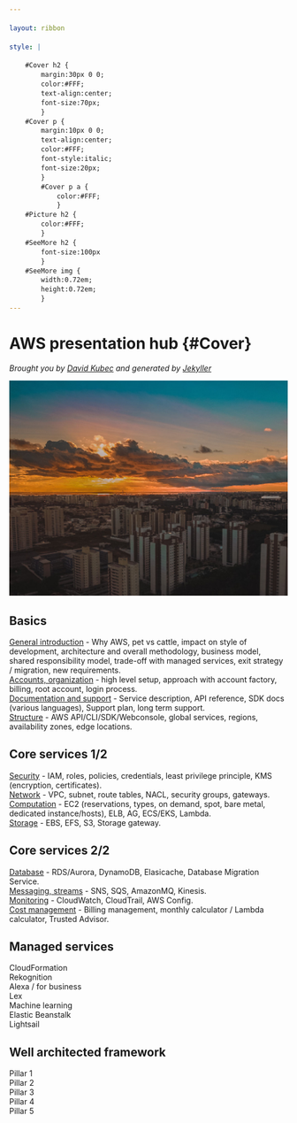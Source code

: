 ```yaml
---

layout: ribbon

style: |

    #Cover h2 {
        margin:30px 0 0;
        color:#FFF;
        text-align:center;
        font-size:70px;
        }
    #Cover p {
        margin:10px 0 0;
        text-align:center;
        color:#FFF;
        font-style:italic;
        font-size:20px;
        }
        #Cover p a {
            color:#FFF;
            }
    #Picture h2 {
        color:#FFF;
        }
    #SeeMore h2 {
        font-size:100px
        }
    #SeeMore img {
        width:0.72em;
        height:0.72em;
        }
---
```


# AWS presentation hub {#Cover}

*Brought you by [David Kubec](https://www.vsechnovcloudu.cz) and generated by [Jekyller](https://github.com/shower/jekyller)*

![](pictures/cover.jpg)
<!-- photo by John Carey, fiftyfootshadows.net -->


## Basics
[General introduction](general.html) - Why AWS, pet vs cattle, impact on style of development, architecture and overall methodology, business model, shared responsibility model, trade-off with managed services, exit strategy / migration, new requirements.  
[Accounts, organization](accounts.html) - high level setup, approach with account factory, billing, root account, login process.  
[Documentation and support](documentation.html) - Service description, API reference, SDK docs (various languages), Support plan, long term support.  
[Structure](structure.html) - AWS API/CLI/SDK/Webconsole, global services, regions, availability zones, edge locations.  

## Core services 1/2
[Security](security.html) - IAM, roles, policies, credentials, least privilege principle, KMS (encryption, certificates).  
[Network](network.html) - VPC, subnet, route tables, NACL, security groups, gateways.  
[Computation](computation.html) - EC2 (reservations, types, on demand, spot, bare metal, dedicated instance/hosts), ELB, AG, ECS/EKS, Lambda.  
[Storage](storage.html) - EBS, EFS, S3, Storage gateway.  

## Core services 2/2
[Database](database.html) - RDS/Aurora, DynamoDB, Elasicache, Database Migration Service.  
[Messaging, streams](messaging.html) - SNS, SQS, AmazonMQ, Kinesis.  
[Monitoring](monitoring.html) - CloudWatch, CloudTrail, AWS Config.  
[Cost management](costs.html) - Billing management, monthly calculator / Lambda calculator, Trusted Advisor.  

## Managed services
CloudFormation  
Rekognition  
Alexa / for business  
Lex  
Machine learning  
Elastic Beanstalk  
Lightsail

## Well architected framework
Pillar 1  
Pillar 2  
Pillar 3  
Pillar 4  
Pillar 5  
